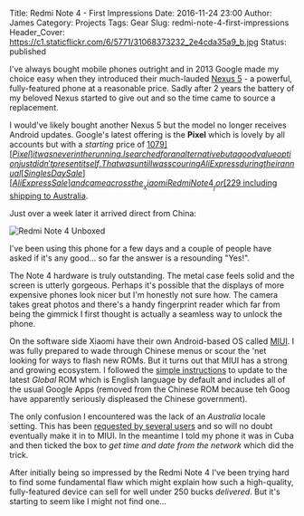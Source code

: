 Title: Redmi Note 4 - First Impressions 
Date: 2016-11-24 23:00
Author: James 
Category: Projects
Tags: Gear 
Slug: redmi-note-4-first-impressions
Header_Cover: https://c1.staticflickr.com/6/5771/31068373232_2e4cda35a9_b.jpg
Status: published

I've always bought mobile phones outright and in 2013 Google made my choice easy when they introduced their much-lauded [Nexus 5][Nexus 5] - a powerful, fully-featured phone at a reasonable price. Sadly after 2 years the battery of my beloved Nexus started to give out and so the time came to source a replacement.

I would've likely bought another Nexus 5 but the model no longer receives Android updates. Google's latest offering is the __Pixel__ which is lovely by all accounts but with a *starting* price of [$1079][Pixel] it was never in the running. I searched for an alternative but a good value option just didn't present itself. That was until I was scouring AliExpress during their annual [Singles Day Sale][AliExpress Sale] and came across the __Xiaomi Redmi Note 4__ for [$229 including shipping to Australia][Redmi Note 4].

Just over a week later it arrived direct from China:

![Redmi Note 4 Unboxed][Redmi Note 4 Unboxed]

I've been using this phone for a few days and a couple of people have asked if it's any good... so far the answer is a resounding "Yes!".

<!-- PELICAN_END_SUMMARY -->

The Note 4 hardware is truly outstanding. The metal case feels solid and the screen is utterly gorgeous. Perhaps it's possible that the displays of more expensive phones look nicer but I'm honestly not sure how. The camera takes great photos and there's a handy fingerprint reader which far from being the gimmick I first thought is actually a seamless way to unlock the phone.

On the software side Xiaomi have their own Android-based OS called [MIUI][MIUI]. I was fully prepared to wade through Chinese menus or scour the 'net looking for ways to flash new ROMs. But it turns out that MIUI has a strong and growing ecosystem. I followed the [simple instructions][Firmware] to update to the latest *Global* ROM which is English language by default and includes all of the usual Google Apps (removed from the Chinese ROM because teh Goog have apparently seriously displeased the Chinese government).

The only confusion I encountered was the lack of an *Australia* locale setting. This has been [requested by several users][Australia locale] and so will no doubt eventually make it in to MIUI. In the meantime I told my phone it was in Cuba and then ticked the box to *get time and date from the network* which did the trick.

After initially being so impressed by the Redmi Note 4 I've been trying hard to find some fundamental flaw which might explain how such a high-quality, fully-featured device can sell for well under 250 bucks *delivered*. But it's starting to seem like I might not find one...

[Nexus 5]:https://en.wikipedia.org/wiki/Nexus_5
[AliExpress Sale]:http://www.news.com.au/finance/business/retail/inside-the-worlds-biggest-shopping-event/news-story/ddf8e2794db542d33018002747ac70ae
[Redmi Note 4]:https://www.aliexpress.com/item/Original-Xiaomi-Redmi-Note-4-Special-Edition-3GB-RAM-32GB-ROM-MTK-Helio-X20-Deca-Core/32764490434.html
[Redmi Note 4 Unboxed]:https://c1.staticflickr.com/6/5771/31068373232_2e4cda35a9_b.jpg
[MIUI]:https://en.wikipedia.org/wiki/MIUI
[Firmware]:http://en.miui.com/download-309.html
[Pixel]:https://store.google.com/config/pixel_phone
[Australia Locale]:http://en.miui.com/search.php?mod=forum&searchid=5589&orderby=lastpost&ascdesc=desc&searchsubmit=yes&kw=australia+locale&month=
[Unlock]:http://en.miui.com/unlock/
